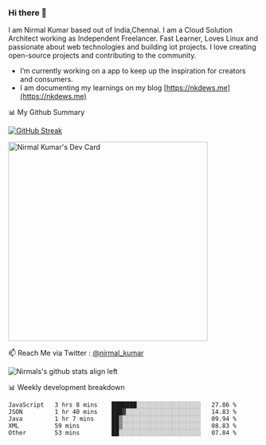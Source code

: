 ### Hi there 👋

 I am Nirmal Kumar based out of India,Chennai. I am a Cloud Solution Architect working as Independent Freelancer. Fast Learner, Loves Linux and passionate about web technologies and building iot projects. I love creating open-source projects and contributing to the community.

- I’m currently working on a app to keep up the inspiration for creators and consumers.
- I am documenting my learnings on my blog [https://nkdews.me](https://nkdews.me)


📊 My Github Summary

[![GitHub Streak](https://github-readme-streak-stats.herokuapp.com?user=nk-gears&theme=dark&hide_border=true&date_format=M%20j%5B%2C%20Y%5D)](https://git.io/streak-stats)

<a href="https://app.daily.dev/nirmal_kumar"><img src="https://api.daily.dev/devcards/a16cfcf02d384b16b41de71ce4d1d811.png?r=8ve" width="400" alt="Nirmal Kumar's Dev Card"/></a>

📫 Reach Me via  Twitter : [@nirmal_kumar](https://twitter.com/nirmal_kumar)

![Nirmals's github stats align left](https://github-readme-stats.vercel.app/api?username=nk-gears&show_icons=true)


📊 Weekly development breakdown

<!--START_SECTION:waka-->

```text
JavaScript   3 hrs 8 mins    ███████░░░░░░░░░░░░░░░░░░   27.86 %
JSON         1 hr 40 mins    ███▓░░░░░░░░░░░░░░░░░░░░░   14.83 %
Java         1 hr 7 mins     ██▒░░░░░░░░░░░░░░░░░░░░░░   09.94 %
XML          59 mins         ██▒░░░░░░░░░░░░░░░░░░░░░░   08.83 %
Other        53 mins         ██░░░░░░░░░░░░░░░░░░░░░░░   07.84 %
```

<!--END_SECTION:waka-->


